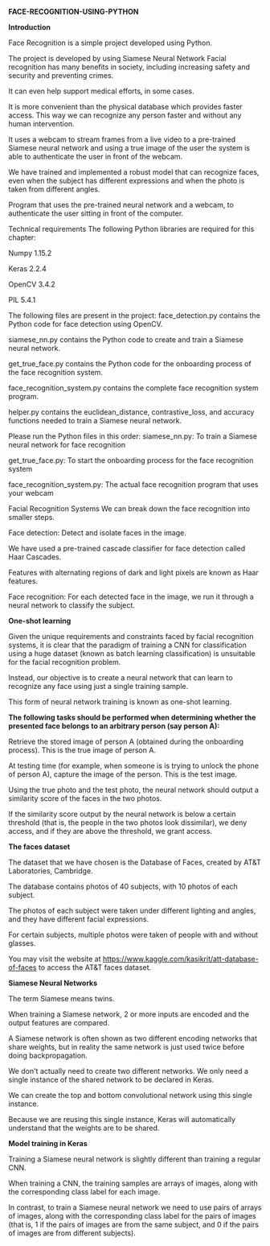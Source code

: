 **FACE-RECOGNITION-USING-PYTHON**

**Introduction**

Face Recognition is a simple project developed using Python.

The project is developed by using Siamese Neural Network Facial recognition has many benefits in society, including increasing safety and security and preventing crimes.

It can even help support medical efforts, in some cases.

It is more convenient than the physical database which provides faster access. This way we can recognize any person faster and without any human intervention.

It uses a webcam to stream frames from a live video to a pre-trained Siamese neural network and using a true image of the user the system is able to authenticate the user in front of the webcam.

We have trained and implemented a robust model that can recognize faces, even when the subject has different expressions and when the photo is taken from different angles.

Program that uses the pre-trained neural network and a webcam, to authenticate the user sitting in front of the computer.

Technical requirements
The following Python libraries are required for this chapter:

Numpy 1.15.2

Keras 2.2.4

OpenCV 3.4.2

PIL 5.4.1

The following files are present in the project:
face_detection.py contains the Python code for face detection using OpenCV.

siamese_nn.py contains the Python code to create and train a Siamese neural network.

get_true_face.py contains the Python code for the onboarding process of the face recognition system.

face_recognition_system.py contains the complete face recognition system program.

helper.py contains the euclidean_distance, contrastive_loss, and accuracy functions needed to train a Siamese neural network.

Please run the Python files in this order:
siamese_nn.py: To train a Siamese neural network for face recognition

get_true_face.py: To start the onboarding process for the face recognition system

face_recognition_system.py: The actual face recognition program that uses your webcam

Facial Recognition Systems
We can break down the face recognition into smaller steps.

Face detection: Detect and isolate faces in the image.

We have used a pre-trained cascade classifier for face detection called Haar Cascades.

Features with alternating regions of dark and light pixels are known as Haar features.

Face recognition: For each detected face in the image, we run it through a neural network to classify the subject.

**One-shot learning**

Given the unique requirements and constraints faced by facial recognition systems, it is clear that the paradigm of training a CNN for classification using a huge dataset (known as batch learning classification) is unsuitable for the facial recognition problem.

Instead, our objective is to create a neural network that can learn to recognize any face using just a single training sample.

This form of neural network training is known as one-shot learning.

**The following tasks should be performed when determining whether the presented face belongs to an arbitrary person (say person A):**

Retrieve the stored image of person A (obtained during the onboarding process). This is the true image of person A.

At testing time (for example, when someone is is trying to unlock the phone of person A), capture the image of the person. This is the test image.

Using the true photo and the test photo, the neural network should output a similarity score of the faces in the two photos.

If the similarity score output by the neural network is below a certain threshold (that is, the people in the two photos look dissimilar), we deny access, and if they are above the threshold, we grant access.

**The faces dataset**

The dataset that we have chosen is the Database of Faces, created by AT&T Laboratories, Cambridge.

The database contains photos of 40 subjects, with 10 photos of each subject.

The photos of each subject were taken under different lighting and angles, and they have different facial expressions.

For certain subjects, multiple photos were taken of people with and without glasses.

You may visit the website at https://www.kaggle.com/kasikrit/att-database-of-faces to access the AT&T faces dataset.

**Siamese Neural Networks**

The term Siamese means twins.

When training a Siamese network, 2 or more inputs are encoded and the output features are compared.

A Siamese network is often shown as two different encoding networks that share weights, but in reality the same network is just used twice before doing backpropagation.

We don't actually need to create two different networks. We only need a single instance of the shared network to be declared in Keras.

We can create the top and bottom convolutional network using this single instance.

Because we are reusing this single instance, Keras will automatically understand that the weights are to be shared.

**Model training in Keras**

Training a Siamese neural network is slightly different than training a regular CNN.

When training a CNN, the training samples are arrays of images, along with the corresponding class label for each image.

In contrast, to train a Siamese neural network we need to use pairs of arrays of images, along with the corresponding class label for the pairs of images (that is, 1 if the pairs of images are from the same subject, and 0 if the pairs of images are from different subjects).



































































